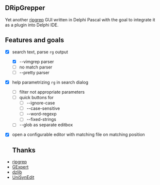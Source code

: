 ## DRipGrepper
Yet another [ripgrep](https://github.com/BurntSushi/ripgrep) GUI written in Delphi Pascal with the goal to integrate it as a plugin into Delphi IDE.

## Features and goals
- [x] search text, parse `rg` output
  - [x] --vimgrep parser
  - [ ] no match parser
  - [ ] --pretty parser
- [x] help parametrizing `rg` in search dialog
  - [ ] filter not appropriate parameters
  - [ ] quick buttons for
    - [ ] --ignore-case
    - [ ] --case-sensitive
    - [ ] --word-regexp
    - [ ] --fixed-strings
  - [ ] --glob as separate editbox
- [x] open a configurable editor with matching file on matching position
     
  ## Thanks
-  [ripgrep](https://github.com/BurntSushi/ripgrep)
-  [GExpert](https://www.gexperts.org/download)
-  [dzlib](https://sourceforge.net/p/dzlib/code/HEAD/tree)
-  [UniSynEdit](https://sourceforge.net/projects/synedit)
